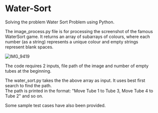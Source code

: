 # Water-Sort
Solving the problem Water Sort Problem using Python.<br>

The image_process.py file is for processing the screenshot of the famous WaterSort game. It returns an array of subarrays of colours, where each number (as a string) represents a unique colour and empty strings represent blank spaces.<br>

![IMG_9419](https://github.com/sarthak0811/Water-Sort/assets/92429357/f938add5-79a5-4e80-afc0-79949b7c24a9)


The code requires 2 inputs, file path of the image and number of empty tubes at the beginning.<br>

The water_sort.py takes the the above array as input. It uses best first search to find the path.<br>
The path is printed in the format: "Move Tube 1 to Tube 3, Move Tube 4 to Tube 2" and so on.<br>

Some sample test cases have also been provided.
